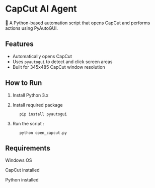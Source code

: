 # CapCut AI Agent

🚀 A Python-based automation script that opens CapCut and performs actions using PyAutoGUI.

## Features

- Automatically opens CapCut
- Uses `pyautogui` to detect and click screen areas
- Built for 345x485 CapCut window resolution

## How to Run

1. Install Python 3.x  
2. Install required package
   
          pip install pyautogui
4. Run the script :

          python open_capcut.py

## Requirements
Windows OS

CapCut installed

Python installed



